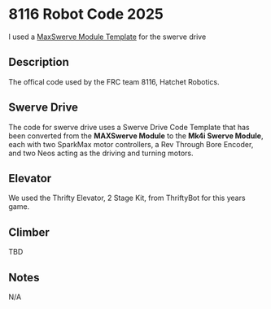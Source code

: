 # 8116 Robot Code 2025
I used a [MaxSwerve Module Template](https://github.com/REVrobotics/MAXSwerve-Java-Template.git) for the swerve drive
## Description
The offical code used by the FRC team 8116, Hatchet Robotics.<br/>

## Swerve Drive
The code for swerve drive uses a Swerve Drive Code Template that has been converted from the __MAXSwerve Module__ to the __Mk4i Swerve Module__, each with two SparkMax motor controllers, a Rev Through Bore Encoder, and two Neos acting as the driving and turning motors. 

## Elevator
We used the Thrifty Elevator, 2 Stage Kit, from ThriftyBot for this years game. 

## Climber
TBD

## Notes
N/A